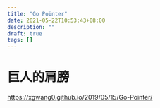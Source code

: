 ```yaml
---
title: "Go Pointer"
date: 2021-05-22T10:53:43+08:00
description: ""
draft: true
tags: []
---
```


<!--more-->


# 巨人的肩膀
https://xgwang0.github.io/2019/05/15/Go-Pointer/